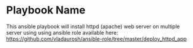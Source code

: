 Playbook Name
=========

This ansible playbook will install httpd (apache) web server on multiple server using using ansible role available here:
https://github.com/vladaurosh/ansible-role/tree/master/deploy_httpd_app

